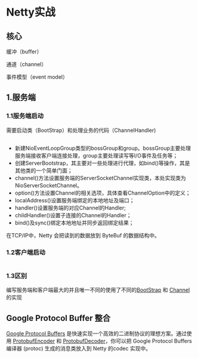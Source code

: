# Netty实战

## 核心

缓冲（buffer）

通道（channel）

事件模型（event model）

## 1.服务端

### 1.1服务端启动

需要启动类（BootStrap）和处理业务的代码（ChannelHandler)

```java

```

- 新建NioEventLoopGroup类型的bossGroup和group。bossGroup主要处理服务端接收客户端连接处理，group主要处理读写等I/O事件及任务等；
- 创建ServerBootstrap，其主要对一些处理进行代理，如bind()等操作，其是其他类的一个简单门面；
- channel()方法设置服务端的ServerSocketChannel实现类，本处实现类为NioServerSocketChannel。
- option()方法设置Channel的相关选项，具体查看ChannelOption中的定义；
- localAddress()设置服务端绑定的本地地址及端口；
- handler()设置服务端的对应Channel的Handler;
- childHandler()设置子连接的Channel的Handler；
- bind()及sync()绑定本地地址并同步返回绑定结果；

在TCP/IP中，Netty 会把读到的数据放到 ByteBuf 的数据结构中。

### 1.2客户端启动

```

```

### 1.3区别

编写服务端和客户端最大的并且唯一不同的使用了不同的[BootStrap](http://netty.io/4.0/api/io/netty/bootstrap/Bootstrap.html) 和 [Channel](http://netty.io/4.0/api/io/netty/channel/Channel.html)的实现

## Google Protocol Buffer 整合

[Google Protocol Buffers](https://code.google.com/apis/protocolbuffers/docs/overview.html) 是快速实现一个高效的二进制协议的理想方案。通过使用 [ProtobufEncoder](http://netty.io/4.0/api/io/netty/handler/codec/protobuf/ProtobufEncoder.html) 和 [ProtobufDecoder](http://netty.io/4.0/api/io/netty/handler/codec/protobuf/ProtobufDecoder.html)，你可以把 Google Protocol Buffers 编译器 (protoc) 生成的消息类放入到 Netty 的codec 实现中。
